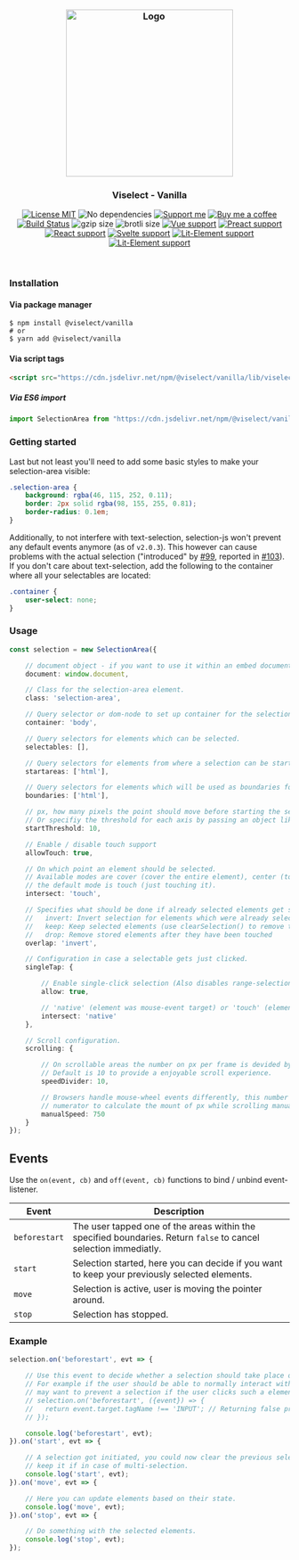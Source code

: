 <h3 align="center">
    <img alt="Logo" src="https://user-images.githubusercontent.com/30767528/123517467-622b0f80-d6a1-11eb-9bf3-abcb4928a89e.png" width="300"/>
</h3>

<h3 align="center">
    Viselect - Vanilla
</h3>

<p align="center">
    <a href="https://choosealicense.com/licenses/mit/"><img
        alt="License MIT"
        src="https://img.shields.io/badge/license-MIT-ae15cc.svg"></a>
    <img alt="No dependencies"
        src="https://img.shields.io/badge/dependencies-none-8115cc.svg">
    <a href="https://github.com/sponsors/Simonwep"><img
        alt="Support me"
        src="https://img.shields.io/badge/github-support-6a15cc.svg"></a>
    <a href="https://www.buymeacoffee.com/aVc3krbXQ"><img
        alt="Buy me a coffee"
        src="https://img.shields.io/badge/%F0%9F%8D%BA-buy%20me%20a%20beer-%23FFDD00"></a>
    <a href="https://github.com/Simonwep/selection/actions?query=workflow%3ACI"><img
        alt="Build Status"
        src="https://github.com/Simonwep/selection/workflows/CI/badge.svg"></a>
    <img alt="gzip size" src="https://img.badgesize.io/https://cdn.jsdelivr.net/npm/@viselect/vanilla/lib/viselect.min.js?compression=gzip">
    <img alt="brotli size" src="https://img.badgesize.io/https://cdn.jsdelivr.net/npm/@viselect/vanilla/lib/viselect.min.js?compression=brotli">
    <a href="https://v3.vuejs.org"><img
        alt="Vue support"
        src="https://img.shields.io/badge/✔-vue-%2340B581"></a>
    <a href="https://preactjs.com/"><img
        alt="Preact support"
        src="https://img.shields.io/badge/✔-preact-%236337B1"></a>
    <a href="https://reactjs.org"><img
        alt="React support"
        src="https://img.shields.io/badge/✔-react-%2359D7FF"></a>
    <a href="https://svelte.dev"><img
        alt="Svelte support"
        src="https://img.shields.io/badge/%E2%9A%99-svelte-%23F83C00"></a>
    <a href="https://lit-element.polymer-project.org"><img
        alt="Lit-Element support"
        src="https://img.shields.io/badge/%E2%9A%99-lit--element-%233CA4F6"></a>
    <a href="https://lit-element.polymer-project.org"><img
        alt="Lit-Element support"
        src="https://img.shields.io/badge/%E2%9A%99-angular-%23c3002f"></a>
</p>

<br>

### Installation

#### Via package manager

```
$ npm install @viselect/vanilla
# or 
$ yarn add @viselect/vanilla
```


#### Via script tags

```html
<script src="https://cdn.jsdelivr.net/npm/@viselect/vanilla/lib/viselect.min.js"></script>
```

##### Via ES6 import

```js
import SelectionArea from "https://cdn.jsdelivr.net/npm/@viselect/vanilla/lib/viselect.min.mjs"
```

### Getting started

Last but not least you'll need to add some basic styles to make your selection-area visible:

```css
.selection-area {
    background: rgba(46, 115, 252, 0.11);
    border: 2px solid rgba(98, 155, 255, 0.81);
    border-radius: 0.1em;
}
```

Additionally, to not interfere with text-selection, selection-js won't prevent any default events anymore (as of `v2.0.3`).
This however can cause problems with the actual selection ("introduced" by [#99](https://github.com/Simonwep/selection/pull/99), reported in [#103](https://github.com/Simonwep/selection/issues/103)).
If you don't care about text-selection, add the following to the container where all your selectables are located:

```css
.container {
    user-select: none;
}
```

### Usage

```ts
const selection = new SelectionArea({

    // document object - if you want to use it within an embed document (or iframe).
    document: window.document,

    // Class for the selection-area element.
    class: 'selection-area',

    // Query selector or dom-node to set up container for the selection-area element.
    container: 'body',

    // Query selectors for elements which can be selected.
    selectables: [],

    // Query selectors for elements from where a selection can be started from.
    startareas: ['html'],

    // Query selectors for elements which will be used as boundaries for the selection.
    boundaries: ['html'],

    // px, how many pixels the point should move before starting the selection (combined distance).
    // Or specifiy the threshold for each axis by passing an object like {x: <number>, y: <number>}.
    startThreshold: 10,

    // Enable / disable touch support
    allowTouch: true,

    // On which point an element should be selected.
    // Available modes are cover (cover the entire element), center (touch the center) or
    // the default mode is touch (just touching it).
    intersect: 'touch',

    // Specifies what should be done if already selected elements get selected again.
    //   invert: Invert selection for elements which were already selected
    //   keep: Keep selected elements (use clearSelection() to remove those)
    //   drop: Remove stored elements after they have been touched
    overlap: 'invert',

    // Configuration in case a selectable gets just clicked.
    singleTap: {

        // Enable single-click selection (Also disables range-selection via shift + ctrl).
        allow: true,

        // 'native' (element was mouse-event target) or 'touch' (element visually touched).
        intersect: 'native'
    },

    // Scroll configuration.
    scrolling: {

        // On scrollable areas the number on px per frame is devided by this amount.
        // Default is 10 to provide a enjoyable scroll experience.
        speedDivider: 10,

        // Browsers handle mouse-wheel events differently, this number will be used as 
        // numerator to calculate the mount of px while scrolling manually: manualScrollSpeed / scrollSpeedDivider.
        manualSpeed: 750
    }
});

```

## Events
Use the `on(event, cb)` and `off(event, cb)` functions to bind / unbind event-listener.

| Event          | Description |
| -------------- | ----------- | 
| `beforestart` | The user tapped one of the areas within the specified boundaries. Return `false` to cancel selection immediatly.  |
| `start` | Selection started, here you can decide if you want to keep your previously selected elements. | 
| `move` | Selection is active, user is moving the pointer around. |
| `stop` | Selection has stopped. |

### Example

```ts
selection.on('beforestart', evt => {

    // Use this event to decide whether a selection should take place or not.
    // For example if the user should be able to normally interact with input-elements you 
    // may want to prevent a selection if the user clicks such a element:
    // selection.on('beforestart', ({event}) => {
    //   return event.target.tagName !== 'INPUT'; // Returning false prevents a selection
    // });

    console.log('beforestart', evt);
}).on('start', evt => {

    // A selection got initiated, you could now clear the previous selection or
    // keep it if in case of multi-selection.
    console.log('start', evt);
}).on('move', evt => {

    // Here you can update elements based on their state.
    console.log('move', evt);
}).on('stop', evt => {

    // Do something with the selected elements.
    console.log('stop', evt);
});
```
